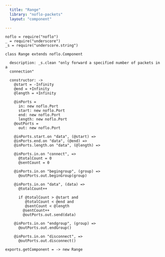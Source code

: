 ```yaml
---
  title: "Range"
  library: "noflo-packets"
  layout: "component"

---
```


    noflo = require("noflo")
    _ = require("underscore")
    _s = require("underscore.string")
    
    class Range extends noflo.Component
    
      description: _s.clean "only forward a specified number of packets in a
      connection"
    
      constructor: ->
        @start = -Infinity
        @end = +Infinity
        @length = +Infinity
    
        @inPorts =
          in: new noflo.Port
          start: new noflo.Port
          end: new noflo.Port
          length: new noflo.Port
        @outPorts =
          out: new noflo.Port
    
        @inPorts.start.on "data", (@start) =>
        @inPorts.end.on "data", (@end) =>
        @inPorts.length.on "data", (@length) =>
    
        @inPorts.in.on "connect", =>
          @totalCount = 0
          @sentCount = 0
    
        @inPorts.in.on "begingroup", (group) =>
          @outPorts.out.beginGroup(group)
    
        @inPorts.in.on "data", (data) =>
          @totalCount++
    
          if @totalCount > @start and
             @totalCount < @end and
             @sentCount < @length
            @sentCount++
            @outPorts.out.send(data)
    
        @inPorts.in.on "endgroup", (group) =>
          @outPorts.out.endGroup()
    
        @inPorts.in.on "disconnect", =>
          @outPorts.out.disconnect()
    
    exports.getComponent = -> new Range
    
